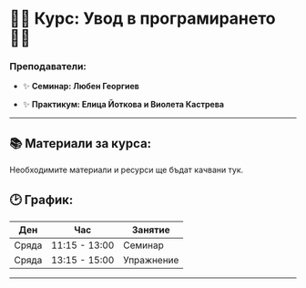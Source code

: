 # 👨‍🏫 **Курс: Увод в програмирането** 👩‍🏫

### Преподаватели:
- ✨ **Семинар: Любен Георгиев**

- ✨ **Практикум: Елица Йоткова и Виолета Кастрева**


---

## 📚 **Материали за курса:**
Необходимите материали и ресурси ще бъдат качвани тук.



## 🕑 **График:**

| Ден      | Час         | Занятие             |
|----------|-------------|---------------------|
| Сряда    | 11:15 - 13:00| Семинар              |
| Сряда    | 13:15 - 15:00| Упражнение          |

---
